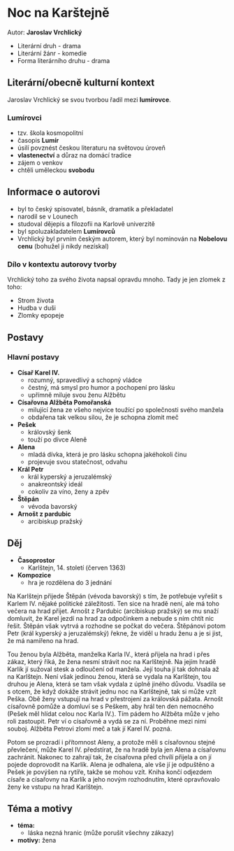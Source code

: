 # Noc na Karštejně

Autor: **Jaroslav Vrchlický**

 - Literární druh - drama
 - Literární žánr - komedie
 - Forma literárního druhu - drama

## Literární/obecně kulturní kontext

Jaroslav Vrchlický se svou tvorbou řadil mezi **lumírovce**.

### Lumírovci
 - tzv. škola kosmopolitní
 - časopis **Lumír**
 - úsilí povznést českou literaturu na světovou úroveň
 - **vlastenectví** a důraz na domácí tradice
 - zájem o venkov
 - chtěli uměleckou **svobodu**

## Informace o autorovi
 - byl to český spisovatel, básník, dramatik a překladatel
 - narodil se v Lounech
 - studoval dějepis a filozofii na Karlově univerzitě
 - byl spoluzakladatelem **Lumírovců**
 - Vrchlický byl prvním českým autorem, který byl nominován na **Nobelovu cenu** (bohužel ji nikdy nezískal)

### Dílo v kontextu autorovy tvorby

Vrchlický toho za svého života napsal opravdu mnoho. Tady je jen zlomek z toho:

 - Strom života
 - Hudba v duši
 - Zlomky epopeje

## Postavy

### Hlavní postavy 
 - **Císař Karel IV.**
   - rozumný, spravedlivý a schopný vládce
   - čestný, má smysl pro humor a pochopení pro lásku
   - upřímně miluje svou ženu Alžbětu
 - **Císařovna Alžběta Pomořanská**
   - milující žena ze všeho nejvíce toužící po společnosti svého manžela
   - obdařena tak velkou silou, že je schopna zlomit meč
 - **Pešek**
   - královský šenk
   - touží po dívce Aleně
 - **Alena**
   - mladá dívka, která je pro lásku schopna jakéhokoli činu
   - projevuje svou statečnost, odvahu
 - **Král Petr**
   - král kyperský a jeruzalémský
   - anakreontský ideál
   - cokoliv za víno, ženy a zpěv
 - **Štěpán**
   - vévoda bavorský
 - **Arnošt z pardubic**
   - arcibiskup pražský

## Děj
 - **Časoprostor**
   - Karlštejn, 14. století (červen 1363)
 - **Kompozice**
   - hra je rozdělena do 3 jednání

Na Karlštejn přijede Štěpán (vévoda bavorský) s tím, že potřebuje vyřešit s Karlem IV. nějaké politické záležitosti. Ten sice na hradě není, ale má toho večera na hrad přijet. Arnošt z Pardubic (arcibiskup pražský) se mu snaží domluvit, že Karel jezdí na hrad za odpočinkem a nebude s ním chtít nic řešit. Štěpán však vytrvá a rozhodne se počkat do večera. Štěpánovi potom Petr (král kyperský a jeruzalémský) řekne, že viděl u hradu ženu a je si jist, že má namířeno na hrad.

Tou ženou byla Alžběta, manželka Karla IV., která přijela na hrad i přes zákaz, který říká, že žena nesmí strávit noc na Karlštejně. Na jejím hradě Karlík jí sužoval stesk a odloučení od manžela. Její touha jí tak dohnala až na Karlštejn. Není však jedinou ženou, která se vydala na Karlštejn, tou druhou je Alena, která se tam však vydala z úplně jiného důvodu. Vsadila se s otcem, že když dokáže strávit jednu noc na Karlštejně, tak si může vzít Peška. Obě ženy vstupují na hrad v přestrojení za královská pážata. Arnošt císařovně pomůže a domluví se s Peškem, aby hrál ten den nemocného (Pešek měl hlídat celou noc Karla IV.). Tím pádem ho Alžběta může v jeho roli zastoupit. Petr ví o císařovně a vydá se za ní. Proběhne mezi nimi souboj. Alžběta Petrovi zlomí meč a tak jí Karel IV. pozná.

Potom se prozradí i přítomnost Aleny, a protože měli s císařovnou stejné převlečení, může Karel IV. předstírat, že na hradě byla jen Alena a císařovnu zachránit. Nakonec to zahrají tak, že císařovna před chvílí přijela a on jí pojede doprovodit na Karlík. Alena je odhalena, ale vše jí je odpuštěno a Pešek je povýšen na rytíře, takže se mohou vzít. Kniha končí odjezdem císaře a císařovny na Karlík a jeho novým rozhodnutím, které opravňovalo ženy ke vstupu na hrad Karlštejn.

## Téma a motivy
 - **téma:**
   - láska nezná hranic (může porušit všechny zákazy)
 - **motivy:** žena
